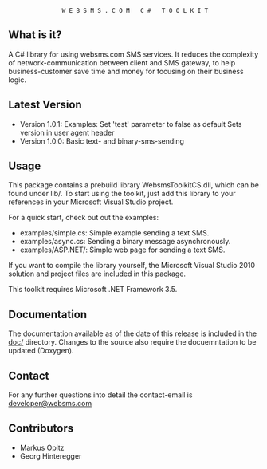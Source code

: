 

                   W E B S M S . C O M   C #   T O O L K I T


What is it?
-----------

  A C# library for using websms.com SMS services. It reduces the complexity of
  network-communication between client and SMS gateway, to help
  business-customer save time and money for focusing on their business logic.

Latest Version
------------------

  * Version 1.0.1: Examples: Set 'test' parameter to false as default
                   Sets version in user agent header
  * Version 1.0.0: Basic text- and binary-sms-sending

Usage
-----

  This package contains a prebuild library WebsmsToolkitCS.dll, which can be
  found under lib/. To start using the toolkit, just add this library to your
  references in your Microsoft Visual Studio project.

  For a quick start, check out out the examples:

  * examples/simple.cs: Simple example sending a text SMS.
  * examples/async.cs:  Sending a binary message asynchronously.
  * examples/ASP.NET/:  Simple web page for sending a text SMS.

  If you want to compile the library yourself, the Microsoft Visual Studio 2010
  solution and project files are included in this package.

  This toolkit requires Microsoft .NET Framework 3.5.

Documentation
-------------

  The documentation available as of the date of this release is included in the
  [doc/](doc/) directory.
  Changes to the source also require the docuemntation to be updated (Doxygen).

Contact
-------
  For any further questions into detail the contact-email is developer@websms.com

Contributors
------------
  * Markus Opitz
  * Georg Hinteregger

